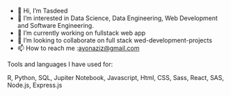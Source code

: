 - 👋 Hi, I’m Tasdeed
- 👀 I’m interested in Data Science, Data Engineering, Web Development and Software Engineering.
- 🌱 I’m currently working on fullstack web app
- 💞️ I’m looking to collaborate on full stack wed-development-projects
- 📫 How to reach me :ayonaziz@gmail.com

<!---
TAA-DSA/TAA-DSA is a ✨ special ✨ repository because its `README.md` (this file) appears on your GitHub profile.
You can click the Preview link to take a look at your changes.
--->

Tools and languages I have used for:

R, Python, SQL, Jupiter Notebook, Javascript, Html, CSS, Sass, React, SAS, Node.js, Express.js

